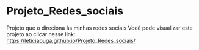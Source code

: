 # Projeto_Redes_sociais
 Projeto que o direciona às minhas redes sociais
 Você pode visualizar este projeto ao clicar nesse link: <a href="https://leticiapuga.github.io/Projeto_Redes_sociais/" target="_blank">https://leticiapuga.github.io/Projeto_Redes_sociais/</a>

